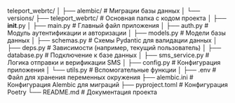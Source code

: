 teleport_webrtc/
│
├── alembic/                     # Миграции базы данных
│   └── versions/
├── teleport_webrtc/             # Основная папка с кодом проекта
│   ├── __init__.py
│   ├── main.py                  # Главный файл приложения
│   ├── auth.py                  # Модуль аутентификации и авторизации
│   ├── models.py                # Модели базы данных
│   ├── schemas.py               # Схемы Pydantic для валидации данных
│   ├── deps.py                  # Зависимости (например, текущий пользователь)
│   ├── database.py              # Подключение к базе данных
│   ├── sms_service.py           # Логика отправки и верификации SMS
│   ├── config.py                # Конфигурация приложения
│   └── utils.py                 # Вспомогательные функции
│
├── .env                         # Файл для хранения переменных окружения
├── alembic.ini                  # Конфигурация Alembic для миграций
├── pyproject.toml               # Конфигурация Poetry
└── README.md                    # Документация проекта

